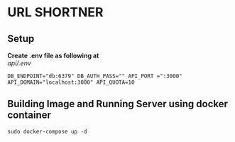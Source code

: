 # URL SHORTNER

## Setup

**Create .env file as following at**
<br/>
*api/.env*

`DB_ENDPOINT="db:6379"
DB_AUTH_PASS=""
API_PORT =":3000"
API_DOMAIN="localhost:3000"
API_QUOTA=10`

## Building Image and Running Server using docker container

`sudo docker-compose up -d`
